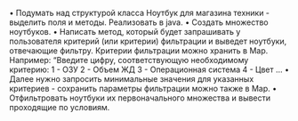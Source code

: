 • Подумать над структурой класса Ноутбук для магазина техники - выделить поля и методы. Реализовать в java.
• Создать множество ноутбуков.
• Написать метод, который будет запрашивать у пользователя критерий (или критерии) фильтрации и выведет ноутбуки, отвечающие фильтру. Критерии фильтрации можно хранить в Map. Например:
“Введите цифру, соответствующую необходимому критерию:
1 - ОЗУ
2 - Объем ЖД
3 - Операционная система
4 - Цвет …
• Далее нужно запросить минимальные значения для указанных критериев - сохранить параметры фильтрации можно также в Map.
• Отфильтровать ноутбуки их первоначального множества и вывести проходящие по условиям.
